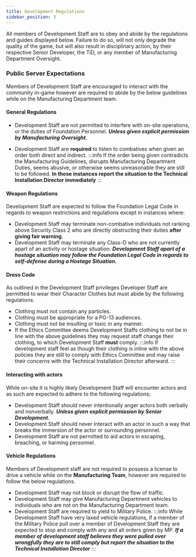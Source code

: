 ```yaml
---
title: Development Regulations
sidebar_position: 3
---
```


All members of Development Staff are to obey and abide by the regulations and guides displayed below. Failure to do so, will not only degrade the quality of the game, but will also result in disciplinary action, by their respective Senior Developer, the TiD, or any member of Manufacturing Department Oversight.

### Public Server Expectations
Members of Development Staff are encouraged to interact with the community in-game however are required to abide by the below guidelines while on the Manufacturing Department team.

#### General Regulations
- Development Staff are not permitted to interfere with on-site operations, or the duties of Foundation Personnel. ***Unless given explicit permission by Manufacturing Oversight.***

- Development Staff are **required** to listen to combatives when given an order both direct and indirect.
:::info
If the order being given contradicts the Manufacturing Guidelines, disrupts Manufacturing Department Duties, seems abusive, or otherwise seems unreasonable they are still to be followed. **In these instances report the situation to the Technical Installation Director immediately** 
:::

#### Weapon Regulations
Development Staff are expected to follow the Foundation Legal Code in regards to weapon restrictions and regulations except in instances where:
- Development Staff may terminate non-combative individuals not ranking above Security Class 2 who are directly obstructing their duties **after giving fair warning**.
- Development Staff may terminate any Class-D who are not currently apart of an activity or hostage situation. ***Development Staff apart of a hostage situation may follow the Foundation Legal Code in regards to self-defense during a Hostage Situation.***

#### Dress Code
As outlined in the Development Staff privileges Developer Staff are permitted to wear their Character Clothes but must abide by the following regulations.
- Clothing must not contain any particles.
- Clothing must be appropriate for a PG-13 audiences.
- Clothing must not be insulting or toxic in any manner.
- If the Ethics Committee deems Development Staffs clothing to not be in line with the above guidelines they may request staff change their clothing, to which Development Staff **must** comply.
:::info
If development staff feel as though their clothing is inline with the above policies they are still to comply with Ethics Committee and may raise their concerns with the Technical Installation Director afterward.
:::

#### Interacting with actors
While on-site it is highly likely Development Staff will encounter actors and as such are expected to adhere to the following regulations;
- Development Staff should never intentionally anger actors both verbally and nonverbally. ***Unless given explicit permission by Senior Development.***
- Development Staff should never interact with an actor in such a way that breaks the immersion of the actor or surrounding personnel.
- Development Staff are not permitted to aid actors in escaping, breaching, or harming personnel.

#### Vehicle Regulations
Members of Development staff are not required to possess a license to drive a vehicle while on the **Manufacturing Team**, however are required to follow the below regulations.
- Development Staff may not block or disrupt the flow of traffic.
- Development Staff may give Manufacturing Department vehicles to individuals who are not on the Manufacturing Department team.
- Development Staff are required to yield to Military Police.
:::info
While Development Staff have very laxed vehicle regulations, if a member of the Military Police pull over a member of Development Staff they are expected to stop and comply with any and all orders given by MP. ***If a member of development staff believes they were pulled over wrongfully they are to still comply but report the situation to the Technical Installation Director***
:::
